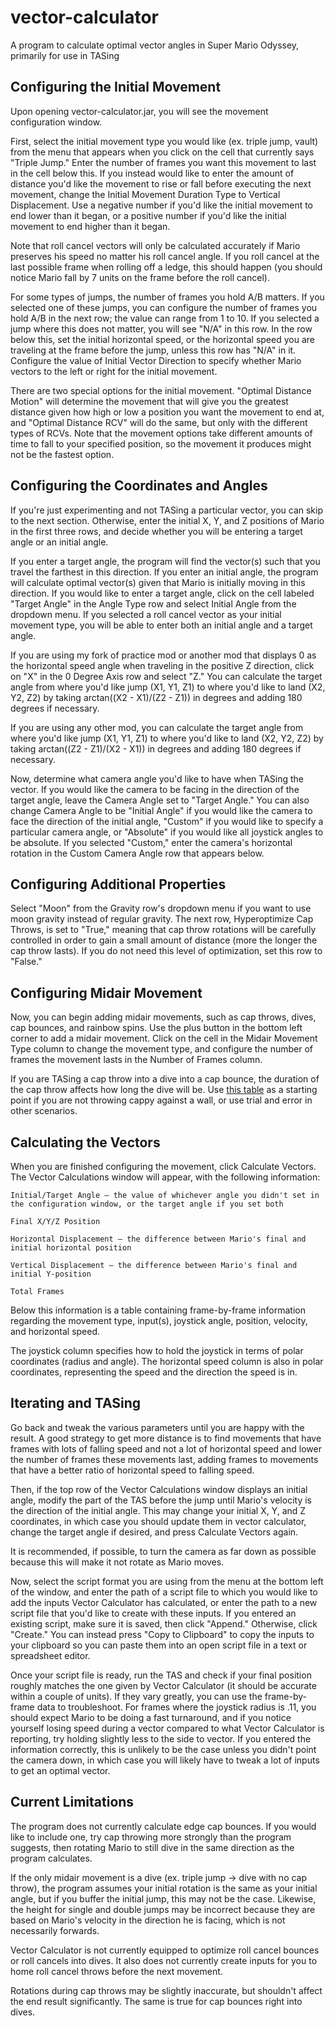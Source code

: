 # vector-calculator
A program to calculate optimal vector angles in Super Mario Odyssey, primarily for use in TASing

## Configuring the Initial Movement
Upon opening vector-calculator.jar, you will see the movement configuration window.

First, select the initial movement type you would like (ex. triple jump, vault) from the menu that appears when you click on the cell that currently says "Triple Jump." Enter the number of frames you want this movement to last in the cell below this. If you instead would like to enter the amount of distance you'd like the movement to rise or fall before executing the next movement, change the Initial Movement Duration Type to Vertical Displacement. Use a negative number if you'd like the initial movement to end lower than it began, or a positive number if you'd like the initial movement to end higher than it began.

Note that roll cancel vectors will only be calculated accurately if Mario preserves his speed no matter his roll cancel angle. If you roll cancel at the last possible frame when rolling off a ledge, this should happen (you should notice Mario fall by 7 units on the frame before the roll cancel).

For some types of jumps, the number of frames you hold A/B matters. If you selected one of these jumps, you can configure the number of frames you hold A/B in the next row; the value can range from 1 to 10. If you selected a jump where this does not matter, you will see "N/A" in this row. In the row below this, set the initial horizontal speed, or the horizontal speed you are traveling at the frame before the jump, unless this row has "N/A" in it. Configure the value of Initial Vector Direction to specify whether Mario vectors to the left or right for the initial movement.

There are two special options for the initial movement. "Optimal Distance Motion" will determine the movement that will give you the greatest distance given how high or low a position you want the movement to end at, and "Optimal Distance RCV" will do the same, but only with the different types of RCVs. Note that the movement options take different amounts of time to fall to your specified position, so the movement it produces might not be the fastest option.

## Configuring the Coordinates and Angles
If you're just experimenting and not TASing a particular vector, you can skip to the next section. Otherwise, enter the initial X, Y, and Z positions of Mario in the first three rows, and decide whether you will be entering a target angle or an initial angle.

If you enter a target angle, the program will find the vector(s) such that you travel the farthest in this direction. If you enter an initial angle, the program will calculate optimal vector(s) given that Mario is initially moving in this direction. If you would like to enter a target angle, click on the cell labeled "Target Angle" in the Angle Type row and select Initial Angle from the dropdown menu. If you selected a roll cancel vector as your initial movement type, you will be able to enter both an initial angle and a target angle.

If you are using my fork of practice mod or another mod that displays 0 as the horizontal speed angle when traveling in the positive Z direction, click on "X" in the 0 Degree Axis row and select "Z." You can calculate the target angle from where you'd like jump (X1, Y1, Z1) to where you'd like to land (X2, Y2, Z2) by taking arctan((X2 - X1)/(Z2 - Z1)) in degrees and adding 180 degrees if necessary.

If you are using any other mod, you can calculate the target angle from where you'd like jump (X1, Y1, Z1) to where you'd like to land (X2, Y2, Z2) by taking arctan((Z2 - Z1)/(X2 - X1)) in degrees and adding 180 degrees if necessary.

Now, determine what camera angle you'd like to have when TASing the vector. If you would like the camera to be facing in the direction of the target angle, leave the Camera Angle set to "Target Angle." You can also change Camera Angle to be "Initial Angle" if you would like the camera to face the direction of the initial angle, "Custom" if you would like to specify a particular camera angle, or "Absolute" if you would like all joystick angles to be absolute. If you selected "Custom," enter the camera's horizontal rotation in the Custom Camera Angle row that appears below.

## Configuring Additional Properties
Select "Moon" from the Gravity row's dropdown menu if you want to use moon gravity instead of regular gravity. The next row, Hyperoptimize Cap Throws, is set to "True," meaning that cap throw rotations will be carefully controlled in order to gain a small amount of distance (more the longer the cap throw lasts). If you do not need this level of optimization, set this row to "False."

## Configuring Midair Movement
Now, you can begin adding midair movements, such as cap throws, dives, cap bounces, and rainbow spins. Use the plus button in the bottom left corner to add a midair movement. Click on the cell in the Midair Movement Type column to change the movement type, and configure the number of frames the movement lasts in the Number of Frames column.

If you are TASing a cap throw into a dive into a cap bounce, the duration of the cap throw affects how long the dive will be. Use [this table](https://docs.google.com/spreadsheets/d/1_MpaK-Ym6sUGMppYo0vVH_JIwWFEt6G1nwNJ_na5e0I/edit#gid=241883068&range=B28) as a starting point if you are not throwing cappy against a wall, or use trial and error in other scenarios.

## Calculating the Vectors
When you are finished configuring the movement, click Calculate Vectors. The Vector Calculations window will appear, with the following information:

    Initial/Target Angle – the value of whichever angle you didn't set in the configuration window, or the target angle if you set both
    
    Final X/Y/Z Position
    
    Horizontal Displacement – the difference between Mario's final and initial horizontal position
    
    Vertical Displacement – the difference between Mario's final and initial Y-position
    
    Total Frames

Below this information is a table containing frame-by-frame information regarding the movement type, input(s), joystick angle, position, velocity, and horizontal speed.

The joystick column specifies how to hold the joystick in terms of polar coordinates (radius and angle). The horizontal speed column is also in polar coordinates, representing the speed and the direction the speed is in.

## Iterating and TASing
Go back and tweak the various parameters until you are happy with the result. A good strategy to get more distance is to find movements that have frames with lots of falling speed and not a lot of horizontal speed and lower the number of frames these movements last, adding frames to movements that have a better ratio of horizontal speed to falling speed.

Then, if the top row of the Vector Calculations window displays an initial angle, modify the part of the TAS before the jump until Mario's velocity is the direction of the initial angle. This may change your initial X, Y, and Z coordinates, in which case you should update them in vector calculator, change the target angle if desired, and press Calculate Vectors again.

It is recommended, if possible, to turn the camera as far down as possible because this will make it not rotate as Mario moves.

Now, select the script format you are using from the menu at the bottom left of the window, and enter the path of a script file to which you would like to add the inputs Vector Calculator has calculated, or enter the path to a new script file that you'd like to create with these inputs. If you entered an existing script, make sure it is saved, then click "Append." Otherwise, click "Create."   You can instead press "Copy to Clipboard" to copy the inputs to your clipboard so you can paste them into an open script file in a text or spreadsheet editor.

Once your script file is ready, run the TAS and check if your final position roughly matches the one given by Vector Calculator (it should be accurate within a couple of units). If they vary greatly, you can use the frame-by-frame data to troubleshoot. For frames where the joystick radius is .11, you should expect Mario to be doing a fast turnaround, and if you notice yourself losing speed during a vector compared to what Vector Calculator is reporting, try holding slightly less to the side to vector. If you entered the information correctly, this is unlikely to be the case unless you didn't point the camera down, in which case you will likely have to tweak a lot of inputs to get an optimal vector.

## Current Limitations

The program does not currently calculate edge cap bounces. If you would like to include one, try cap throwing more strongly than the program suggests, then rotating Mario to still dive in the same direction as the program calculates.

If the only midair movement is a dive (ex. triple jump -> dive with no cap throw), the program assumes your initial rotation is the same as your initial angle, but if you buffer the initial jump, this may not be the case. Likewise, the height for single and double jumps may be incorrect because they are based on Mario's velocity in the direction he is facing, which is not necessarily forwards.

Vector Calculator is not currently equipped to optimize roll cancel bounces or roll cancels into dives. It also does not currently create inputs for you to home roll cancel throws before the next movement.

Rotations during cap throws may be slightly inaccurate, but shouldn't affect the end result significantly. The same is true                            for cap bounces right into dives.